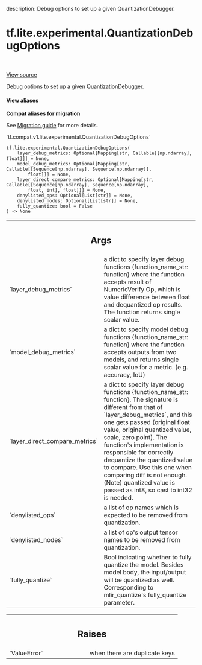 description: Debug options to set up a given QuantizationDebugger.

<div itemscope itemtype="http://developers.google.com/ReferenceObject">
<meta itemprop="name" content="tf.lite.experimental.QuantizationDebugOptions" />
<meta itemprop="path" content="Stable" />
<meta itemprop="property" content="__init__"/>
</div>

# tf.lite.experimental.QuantizationDebugOptions

<!-- Insert buttons and diff -->

<table class="tfo-notebook-buttons tfo-api nocontent" align="left">

</table>

<a target="_blank" class="external" href="/code/stable/tensorflow/lite/tools/optimize/debugging/python/debugger.py">View source</a>



Debug options to set up a given QuantizationDebugger.

<section class="expandable">
  <h4 class="showalways">View aliases</h4>
  <p>
<b>Compat aliases for migration</b>
<p>See
<a href="https://www.tensorflow.org/guide/migrate">Migration guide</a> for
more details.</p>
<p>`tf.compat.v1.lite.experimental.QuantizationDebugOptions`</p>
</p>
</section>

<pre class="devsite-click-to-copy prettyprint lang-py tfo-signature-link">
<code>tf.lite.experimental.QuantizationDebugOptions(
    layer_debug_metrics: Optional[Mapping[str, Callable[[np.ndarray], float]]] = None,
    model_debug_metrics: Optional[Mapping[str, Callable[[Sequence[np.ndarray], Sequence[np.ndarray]],
        float]]] = None,
    layer_direct_compare_metrics: Optional[Mapping[str, Callable[[Sequence[np.ndarray], Sequence[np.ndarray],
        float, int], float]]] = None,
    denylisted_ops: Optional[List[str]] = None,
    denylisted_nodes: Optional[List[str]] = None,
    fully_quantize: bool = False
) -> None
</code></pre>



<!-- Placeholder for "Used in" -->


<!-- Tabular view -->
 <table class="responsive fixed orange">
<colgroup><col width="214px"><col></colgroup>
<tr><th colspan="2"><h2 class="add-link">Args</h2></th></tr>

<tr>
<td>
`layer_debug_metrics`
</td>
<td>
a dict to specify layer debug functions
{function_name_str: function} where the function accepts result of
  NumericVerify Op, which is value difference between float and
  dequantized op results. The function returns single scalar value.
</td>
</tr><tr>
<td>
`model_debug_metrics`
</td>
<td>
a dict to specify model debug functions
{function_name_str: function} where the function accepts outputs from
  two models, and returns single scalar value for a metric. (e.g.
  accuracy, IoU)
</td>
</tr><tr>
<td>
`layer_direct_compare_metrics`
</td>
<td>
a dict to specify layer debug functions
{function_name_str: function}. The signature is different from that of
  `layer_debug_metrics`, and this one gets passed (original float value,
  original quantized value, scale, zero point). The function's
  implementation is responsible for correctly dequantize the quantized
  value to compare. Use this one when comparing diff is not enough.
  (Note) quantized value is passed as int8, so cast to int32 is needed.
</td>
</tr><tr>
<td>
`denylisted_ops`
</td>
<td>
a list of op names which is expected to be removed from
quantization.
</td>
</tr><tr>
<td>
`denylisted_nodes`
</td>
<td>
a list of op's output tensor names to be removed from
quantization.
</td>
</tr><tr>
<td>
`fully_quantize`
</td>
<td>
Bool indicating whether to fully quantize the model.
Besides model body, the input/output will be quantized as well.
Corresponding to mlir_quantize's fully_quantize parameter.
</td>
</tr>
</table>



<!-- Tabular view -->
 <table class="responsive fixed orange">
<colgroup><col width="214px"><col></colgroup>
<tr><th colspan="2"><h2 class="add-link">Raises</h2></th></tr>

<tr>
<td>
`ValueError`
</td>
<td>
when there are duplicate keys
</td>
</tr>
</table>



